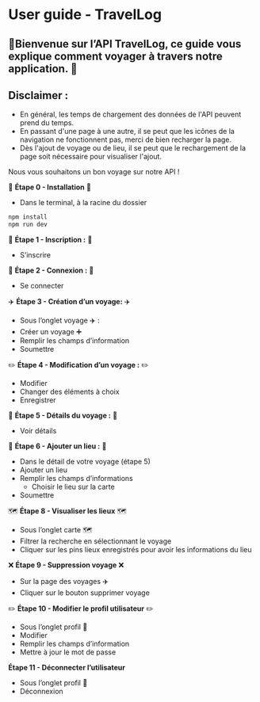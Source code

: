 # User guide - TravelLog

📱Bienvenue sur l’API TravelLog, ce guide vous explique comment voyager à travers notre application. 📱
---

## Disclaimer :
- En général, les temps de chargement des données de l'API peuvent prend du temps.
- En passant d'une page à une autre, il se peut que les icônes de la navigation ne fonctionnent pas, merci de bien recharger la page.
- Dès l'ajout de voyage ou de lieu, il se peut que le rechargement de la page soit nécessaire pour visualiser l'ajout. 

Nous vous souhaitons un bon voyage sur notre API !
  
:construction: **Étape 0 - Installation** :construction:

- Dans le terminal, à la racine du dossier

```jsx
npm install
npm run dev
```

:bust_in_silhouette: **Étape 1 - Inscription :** :bust_in_silhouette:

- S’inscrire

:link: **Étape 2 - Connexion :** :link:

- Se connecter

:airplane: **Étape 3 - Création d’un voyage:** :airplane:

- Sous l’onglet voyage ✈️ :
- Créer un voyage ➕
- Remplir les champs d’information
- Soumettre

:pencil2: **Étape 4 - Modification d’un voyage :** :pencil2:

- Modifier
- Changer des éléments à choix
- Enregistrer

:page_facing_up: **Étape 5 - Détails du voyage :** :page_facing_up:

- Voir détails

:round_pushpin: **Étape 6 - Ajouter un lieu :** :round_pushpin:

- Dans le détail de votre voyage (étape 5)
- Ajouter un lieu
- Remplir les champs d’informations
    - Choisir le lieu sur la carte
- Soumettre


:world_map: **Étape 8 - Visualiser les lieux** :world_map:

- Sous l’onglet carte 🗺️
- Filtrer la recherche en sélectionnant le voyage
- Cliquer sur les pins lieux enregistrés pour avoir les informations du lieu

:x: **Étape 9 - Suppression voyage** :x:

- Sur la page des voyages ✈️
- Cliquer sur le bouton supprimer voyage

:pencil2: **Étape 10 - Modifier le profil utilisateur** :pencil2:

- Sous l’onglet profil 👤
- Modifier
- Remplir les champs d’information
- Mettre à jour le mot de passe

**Étape 11 - Déconnecter l’utilisateur** 

- Sous l’onglet profil 👤
- Déconnexion
